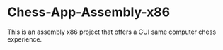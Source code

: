 # Chess-App-Assembly-x86
This is an assembly x86 project that offers a GUI same computer chess experience.
